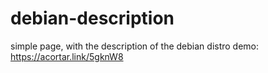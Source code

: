 # debian-description

simple page, with the description of the debian distro
demo: https://acortar.link/5gknW8
